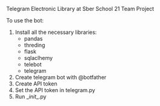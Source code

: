 Telegram Electronic Library at Sber School 21 Team Project

To use the bot: 
1. Install all the necessary libraries:
   - pandas
   - threding
   - flask
   - sqlaclhemy
   - telebot
   - telegram
2. Create telegram bot with @botfather
3. Create API token
4. Set the API token in telegram.py
5. Run __init_\_.py
